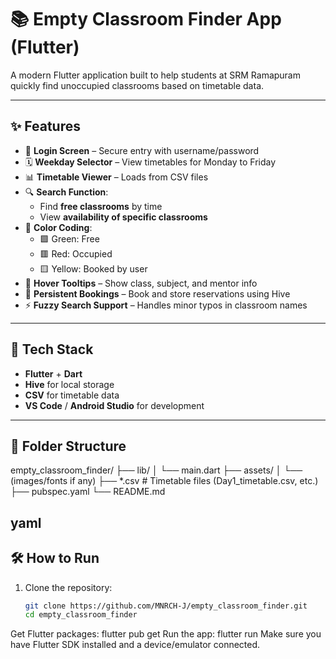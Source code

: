 # 📚 Empty Classroom Finder App (Flutter)

A modern Flutter application built to help students at SRM Ramapuram quickly find unoccupied classrooms based on timetable data.

---

## ✨ Features

- 🔐 **Login Screen** – Secure entry with username/password
- 🗓️ **Weekday Selector** – View timetables for Monday to Friday
- 📊 **Timetable Viewer** – Loads from CSV files
- 🔍 **Search Function**:
  - Find **free classrooms** by time
  - View **availability of specific classrooms**
- 🎨 **Color Coding**:
  - 🟩 Green: Free
  - 🟥 Red: Occupied
  - 🟨 Yellow: Booked by user
- 💬 **Hover Tooltips** – Show class, subject, and mentor info
- 💾 **Persistent Bookings** – Book and store reservations using Hive
- ⚡ **Fuzzy Search Support** – Handles minor typos in classroom names

---

## 🧱 Tech Stack

- **Flutter** + **Dart**
- **Hive** for local storage
- **CSV** for timetable data
- **VS Code** / **Android Studio** for development

---

## 📂 Folder Structure

empty_classroom_finder/
├── lib/
│ └── main.dart
├── assets/
│ └── (images/fonts if any)
├── *.csv # Timetable files (Day1_timetable.csv, etc.)
├── pubspec.yaml
└── README.md

yaml
---

## 🛠️ How to Run

1. Clone the repository:
   ```bash
   git clone https://github.com/MNRCH-J/empty_classroom_finder.git
   cd empty_classroom_finder

Get Flutter packages:
  flutter pub get
Run the app:
  flutter run
Make sure you have Flutter SDK installed and a device/emulator connected.

